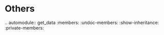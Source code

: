 Others
======

.. automodule:: get_data
   :members:
   :undoc-members:
   :show-inheritance:
   :private-members: